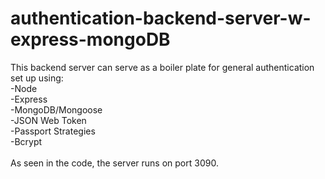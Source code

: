 # authentication-backend-server-w-express-mongoDB
This backend server can serve as a boiler plate for general authentication set up using:
</br>
-Node </br>
-Express </br>
-MongoDB/Mongoose </br>
-JSON Web Token </br>
-Passport Strategies </br>
-Bcrypt </br>
</br>
As seen in the code, the server runs on port 3090.
